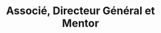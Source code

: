 ---
draft: false
id: 1
name: Jean Aimé Kikandi
title: Associé, Directeur Général et Mentor
role: Chez RDC Etudes, Aimé travaille fort à l’installation effective de notre premier bureau physique en Afrique qui sera basé à Kinshasa, République Démocratique du Congo. Il est aussi chargé des projets qui visent à communiquer la vision de RDC Etudes aux élèves, étudiants et parents de ce pays.
about: Aimé est diplômé en communications sociales de l’Université Catholique du Congo. Convaincu du bien fondé de la mission de RDC Etudes, il a décidé de mettre à disposition son talent de communicateur pour que tout élève, étudiant et parent au Congo soit au courant des informations et opportunités rendues disponibles par RDC Etudes.
image: ../../static/images/team/aime.jpg
---